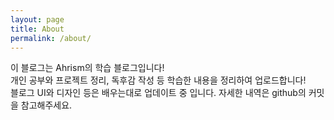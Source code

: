```yaml
---
layout: page
title: About
permalink: /about/
---
```


이 블로그는 Ahrism의 학습 블로그입니다!   
개인 공부와 프로젝트 정리, 독후감 작성 등 학습한 내용을 정리하여 업로드합니다!   
블로그 UI와 디자인 등은 배우는대로 업데이트 중 입니다. 자세한 내역은 github의 커밋을 참고해주세요.   
